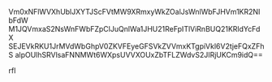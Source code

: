 Vm0xNFlWVXhUblJXYTJScFVtMW9XRmxyWkZOalJsWnlWbFJHVm1KR2NIbFdW
M1JQVmxaS2NsWnFWbFZpClJuQnlWa1JHU21ReFpITlViRnBUQ21KRldYcFdX
SEJEVkRKU1JrMVdWbGhpV0ZKVFEyeGFSVkZVVmxKTgpiVkl6V2tjeFQxZFhS
alpOUlhSRVlsaFNNMWt6WXpsUVVXOUxZbTFLZWdvS2JIRjUKCm9idQ==

rfl